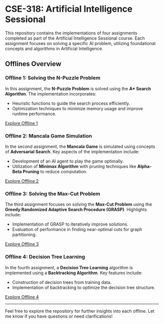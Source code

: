 # CSE-318: Artificial Intelligence Sessional

This repository contains the implementations of four assignments completed as part of the Artificial Intelligence Sessional course. Each assignment focuses on solving a specific AI problem, utilizing foundational concepts and algorithms in Artificial Intelligence.

## Offlines Overview

### Offline 1: Solving the N-Puzzle Problem
In this assignment, the **N-Puzzle Problem** is solved using the **A\* Search Algorithm**. The implementation incorporates:
- Heuristic functions to guide the search process efficiently.
- Optimization techniques to minimize memory usage and improve runtime performance.

[Explore Offline 1](./Offline%201)

### Offline 2: Mancala Game Simulation
In the second assignment, the **Mancala Game** is simulated using concepts of **Adversarial Search**. Key aspects of the implementation include:
- Development of an AI agent to play the game optimally.
- Utilization of **Minimax Algorithm** with pruning techniques like **Alpha-Beta Pruning** to reduce computation.

[Explore Offline 2](./Offline%202)

### Offline 3: Solving the Max-Cut Problem
The third assignment focuses on solving the **Max-Cut Problem** using the **Greedy Randomized Adaptive Search Procedure (GRASP)**. Highlights include:
- Implementation of GRASP to iteratively improve solutions.
- Evaluation of performance in finding near-optimal cuts for graph partitioning.

[Explore Offline 3](./Offline%203)

### Offline 4: Decision Tree Learning
In the fourth assignment, a **Decision Tree Learning** algorithm is implemented using a **Backtracking Algorithm**. Key features include:
- Construction of decision trees from training data.
- Implementation of backtracking to optimize the decision tree structure.

[Explore Offline 4](./Offline%204)

---

Feel free to explore the repository for further insights into each offline. Let me know if you have questions or need clarifications!


